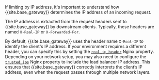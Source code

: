 
If limiting by IP address, it's important to understand how {{site.base_gateway}} determines the IP address of an incoming request.

The IP address is extracted from the request headers sent to {{site.base_gateway}} by downstream clients. Typically, these headers are named `X-Real-IP` or `X-Forwarded-For`.

By default, {{site.base_gateway}} uses the header name `X-Real-IP` to identify the client's IP address. If your environment requires a different header, you can specify this by setting the [`real_ip_header`](/gateway/configuration/#real_ip_header) Nginx property. Depending on your network setup, you may also need to configure the [`trusted_ips`](/gateway/configuration/#trusted_ips) Nginx property to include the load balancer IP address. This ensures that {{site.base_gateway}} correctly interprets the client’s IP address, even when the request passes through multiple network layers.
